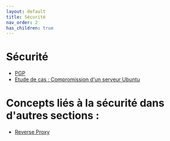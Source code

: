 ```yaml
---
layout: default
title: Sécurité
nav_order: 2
has_children: true
---
```


# Sécurité

- [PGP](Sécurité/PGP.md)
- [Etude de cas : Compromission d'un serveur Ubuntu](etude_de_cas_hacking.md)


# Concepts liés à la sécurité dans d'autres sections : 

- [Reverse Proxy](Réseaux/reverse_proxy.md)

